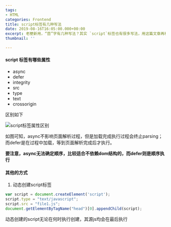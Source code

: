 ```yaml
---
tags:
- HTML
categories: Frontend
title: script标签有几种写法
date: 2019-08-16T16:05:00.000+00:00
excerpt: 老梗新用，“茴”字有几种写法？其实 `script`标签也有很多写法，用这篇文章再梳理一遍加深印象。
thumbnail: ''

---
```

#### script 标签有哪些属性

* async
* defer
* integrity
* src
* type
* text
* crossorigin

区别如下

![script标签属性区别](https://disk.arcto.xyz/g/h9z3b6cvwm/script-tag-difference.png?t=2sT8WO)

如图可知，async不影响页面解析过程，但是加载完成执行过程会终止parsing；
而defer是在过程中加载，等到页面解析完成后才执行。

**要注意，async无法确定顺序，比较适合不依赖dom结构的，而defer则是顺序执行**

#### 其他的方式

1. 动态创建script标签

```javascript
var script = document.createElement('script');
script.type = "text/javascript";
script.src = "file1.js";
document.getElementByTagName("head")[0].appendChild(script);
```

动态创建的script无论在何时执行创建，其源js均会在最后执行
